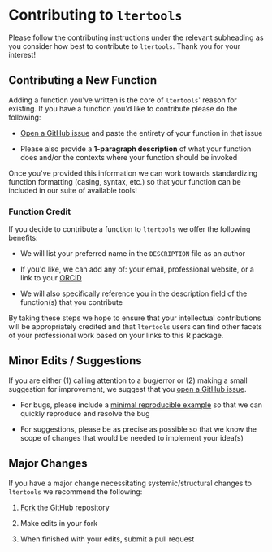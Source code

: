 # Contributing to `ltertools`

Please follow the contributing instructions under the relevant subheading as you consider how best to contribute to `ltertools`. Thank you for your interest!

## Contributing a New Function

Adding a function you've written is the core of `ltertools`' reason for existing. If you have a function you'd like to contribute please do the following:

- [Open a GitHub issue](https://github.com/lter/ltertools/issues) and paste the entirety of your function in that issue

- Please also provide a **1-paragraph description** of what your function does and/or the contexts where your function should be invoked

Once you've provided this information we can work towards standardizing function formatting (casing, syntax, etc.) so that your function can be included in our suite of available tools!

### Function Credit

If you decide to contribute a function to `ltertools` we offer the following benefits:

- We will list your preferred name in the `DESCRIPTION` file as an author

- If you'd like, we can add any of: your email, professional website, or a link to your [ORCiD](https://orcid.org/)

- We will also specifically reference you in the description field of the function(s) that you contribute

By taking these steps we hope to ensure that your intellectual contributions will be appropriately credited and that `ltertools` users can find other facets of your professional work based on your links to this R package.

## Minor Edits / Suggestions

If you are either (1) calling attention to a bug/error or (2) making a small suggestion for improvement, we suggest that you [open a GitHub issue](https://github.com/lter/ltertools/issues).

- For bugs, please include a [minimal reproducible example](https://stackoverflow.com/help/minimal-reproducible-example) so that we can quickly reproduce and resolve the bug

- For suggestions, please be as precise as possible so that we know the scope of changes that would be needed to implement your idea(s)

## Major Changes

If you have a major change necessitating systemic/structural changes to `ltertools` we recommend the following:

1. [Fork](https://docs.github.com/en/get-started/quickstart/fork-a-repo) the GitHub repository

2. Make edits in your fork

3. When finished with your edits, submit a pull request
